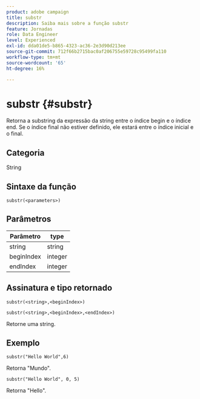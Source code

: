 ```yaml
---
product: adobe campaign
title: substr
description: Saiba mais sobre a função substr
feature: Jornadas
role: Data Engineer
level: Experienced
exl-id: dda01de5-b865-4323-ac36-2e3d90d213ee
source-git-commit: 712f66b2715bac0af206755e59728c95499fa110
workflow-type: tm+mt
source-wordcount: '65'
ht-degree: 16%

---
```


# substr {#substr}

Retorna a substring da expressão da string entre o índice begin e o índice end. Se o índice final não estiver definido, ele estará entre o índice inicial e o final.

## Categoria

String

## Sintaxe da função

`substr(<parameters>)`

## Parâmetros

| Parâmetro | type |
|-------------|----------|
| string | string |
| beginIndex | integer |
| endIndex | integer |

## Assinatura e tipo retornado

`substr(<string>,<beginIndex>)`

`substr(<string>,<beginIndex>,<endIndex>)`

Retorne uma string.

## Exemplo

`substr("Hello World",6)`

Retorna &quot;Mundo&quot;.

`substr("Hello World", 0, 5)`

Retorna &quot;Hello&quot;.
